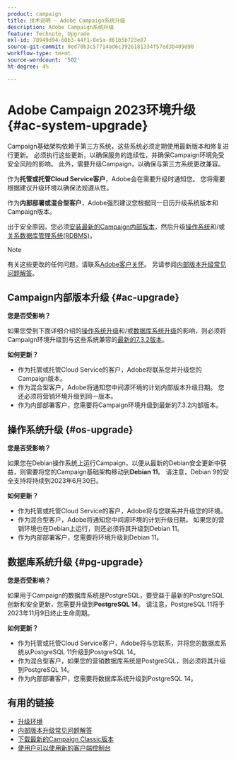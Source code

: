 ```yaml
---
product: campaign
title: 技术说明 — Adobe Campaign系统升级
description: Adobe Campaign系统升级
feature: Technote, Upgrade
exl-id: 78949d94-60b3-44f1-8e5a-d61b5b723e87
source-git-commit: 0ed70b3c57714ad6c3926181334f57ed3b409d98
workflow-type: tm+mt
source-wordcount: '502'
ht-degree: 4%

---
```


# Adobe Campaign 2023环境升级 {#ac-system-upgrade}

Campaign基础架构依赖于第三方系统，这些系统必须定期使用最新版本和修复进行更新。 必须执行这些更新，以确保服务的连续性，并确保Campaign环境免受安全风险的影响。 此外，需要升级Campaign，以确保与第三方系统更改兼容。

作为&#x200B;**托管或托管Cloud Service客户**，Adobe会在需要升级时通知您。 您将需要根据建议升级环境以确保法规遵从性。

作为&#x200B;**内部部署或混合型客户**，Adobe强烈建议您根据同一日历升级系统版本和Campaign版本。

出于安全原因，您必须[安装最新的Campaign内部版本](#ac-upgrade)，然后升级[操作系统](#os-upgrade)和/或[关系数据库管理系统(RDBMS)](#pg-upgrade)。

>[!NOTE]
>
>有关这些更改的任何问题，请联系[Adobe客户关怀](https://helpx.adobe.com/cn/enterprise/admin-guide.html/enterprise/using/support-for-experience-cloud.ug.html)。 另请参阅[内部版本升级常见问题解答](../../platform/using/faq-build-upgrade.md)。
>

## Campaign内部版本升级 {#ac-upgrade}

**您是否受影响？**

如果您受到下面详细介绍的[操作系统升级](#os-upgrade)和/或[数据库系统升级](#pg-upgrade)的影响，则必须将Campaign环境升级到与这些系统兼容的[最新的7.3.2版本](../../rn/using/latest-release.md#release-7-3-2)。

**如何更新？**

* 作为托管或托管Cloud Service的客户，Adobe将联系您并升级您的Campaign版本。
* 作为混合型客户，Adobe将通知您中间源环境的计划内部版本升级日期。 您还必须将营销环境升级到同一版本。
* 作为内部部署客户，您需要将Campaign环境升级到最新的7.3.2内部版本。


## 操作系统升级 {#os-upgrade}

**您是否受影响？**

如果您在Debian操作系统上运行Campaign，以便从最新的Debian安全更新中获益，则需要将您的Campaign基础架构移动到&#x200B;**Debian 11**。 请注意，Debian 9的安全支持将持续到2023年6月30日。

**如何更新？**

* 作为托管或托管Cloud Service的客户，Adobe将与您联系并升级您的环境。
* 作为混合型客户，Adobe将通知您中间源环境的计划升级日期。 如果您的营销环境也在Debian上运行，则还必须将其升级到Debian 11。
* 作为内部部署客户，您需要将环境升级到Debian 11。

## 数据库系统升级 {#pg-upgrade}

**您是否受影响？**

如果用于Campaign的数据库系统是PostgreSQL，要受益于最新的PostgreSQL创新和安全更新，您需要升级到&#x200B;**PostgreSQL 14**。 请注意，PostgreSQL 11将于2023年11月9日终止生命周期。

**如何更新？**

* 作为托管或托管Cloud Service客户，Adobe将与您联系，并将您的数据库系统从PostgreSQL 11升级到PostgreSQL 14。
* 作为混合型客户，如果您的营销数据库系统是PostgreSQL，则必须将其升级到PostgreSQL 14。
* 作为内部部署客户，您需要将数据库系统升级到PostgreSQL 14。


## 有用的链接

* [升级环境](../../production/using/build-upgrade.md)
* [内部版本升级常见问题解答](../../platform/using/faq-build-upgrade.md)
* [下载最新的Campaign Classic版本](https://experience.adobe.com/#/downloads/content/software-distribution/cn/campaign.html)
* [使用户可以使用新的客户端控制台](../../installation/using/client-console-availability-for-windows.md)
